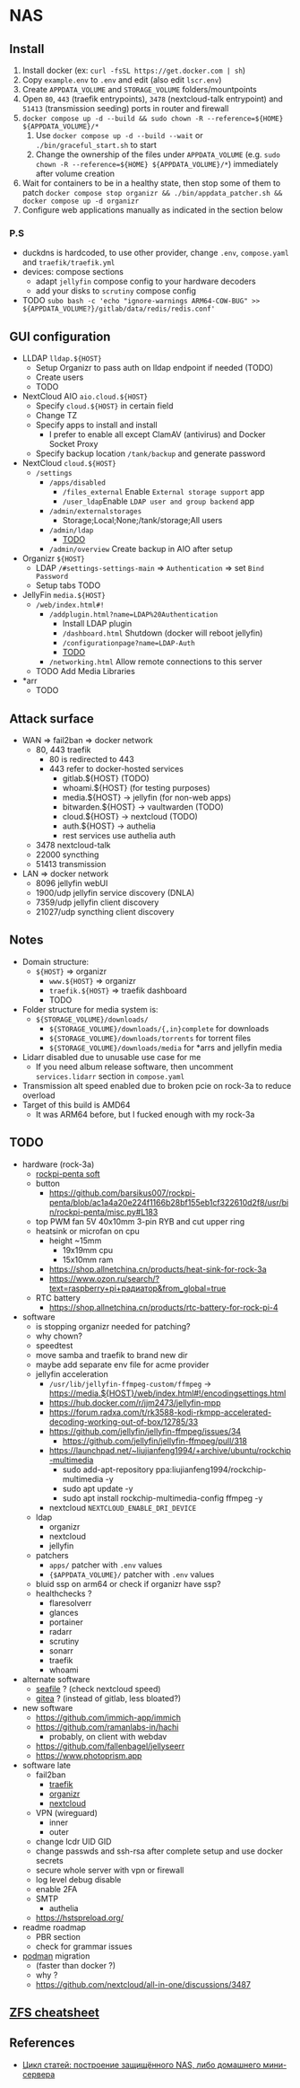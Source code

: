 # NAS

## Install

1. Install docker (ex: `curl -fsSL https://get.docker.com | sh`)
2. Copy `example.env` to `.env` and edit (also edit `lscr.env`)
3. Create `APPDATA_VOLUME` and `STORAGE_VOLUME` folders/mountpoints
   <!-- Copy `apps/` to your folder specified in `APPDATA_VOLUME` env var -->
4. Open `80`, `443` (traefik entrypoints), `3478` (nextcloud-talk entrypoint) and `51413` (transmission seeding) ports in router and firewall
5. `docker compose up -d --build && sudo chown -R --reference=${HOME} ${APPDATA_VOLUME}/*`
   1. Use  `docker compose up -d --build --wait` or `./bin/graceful_start.sh` to start
   2. Change the ownership of the files under `APPDATA_VOLUME` (e.g. `sudo chown -R --reference=${HOME} ${APPDATA_VOLUME}/*`) immediately after volume creation
6. Wait for containers to be in a healthy state, then stop some of them to patch `docker compose stop organizr && ./bin/appdata_patcher.sh && docker compose up -d organizr`
7. Configure web applications manually as indicated in the section below

### P.S

- duckdns is hardcoded, to use other provider, change `.env`, `compose.yaml` and `traefik/traefik.yml`
- devices: compose sections
  - adapt `jellyfin` compose config to your hardware decoders
  - add your disks to `scrutiny` compose config
- TODO `subo bash -c 'echo "ignore-warnings ARM64-COW-BUG" >> ${APPDATA_VOLUME?}/gitlab/data/redis/redis.conf'`

## GUI configuration

- LLDAP `lldap.${HOST}`
  - Setup Organizr to pass auth on lldap endpoint if needed (TODO)
  - Create users
  - TODO
- NextCloud AIO `aio.cloud.${HOST}`
  - Specify `cloud.${HOST}` in certain field
  - Change TZ
  - Specify apps to install and install
    - I prefer to enable all except ClamAV (antivirus) and Docker Socket Proxy
  - Specify backup location `/tank/backup` and generate password
- NextCloud `cloud.${HOST}`
  - `/settings`
    - `/apps/disabled`
      - `/files_external` Enable `External storage support` app
      - `/user_ldap`Enable `LDAP user and group backend` app
    - `/admin/externalstorages`
      - Storage;Local;None;/tank/storage;All users
    - `/admin/ldap`
      - [TODO](https://github.com/lldap/lldap/blob/main/example_configs/nextcloud.md)
    - `/admin/overview` Create backup in AIO after setup
- Organizr `${HOST}`
  - LDAP `/#settings-settings-main` => `Authentication` => set `Bind Password`
  - Setup tabs TODO
- JellyFin `media.${HOST}`
  - `/web/index.html#!`
    - `/addplugin.html?name=LDAP%20Authentication`
      - Install LDAP plugin
      - `/dashboard.html` Shutdown (docker will reboot jellyfin)
      - `/configurationpage?name=LDAP-Auth`
      - [TODO](https://github.com/lldap/lldap/blob/main/example_configs/jellyfin.md)
    - `/networking.html` Allow remote connections to this server
  - TODO Add Media Libraries
- *arr
  - TODO

## Attack surface

- WAN => fail2ban => docker network
  - 80, 443 traefik
    - 80 is redirected to 443
    - 443 refer to docker-hosted services
      - gitlab.${HOST} (TODO)
      - whoami.${HOST} (for testing purposes)
      - media.${HOST} -> jellyfin (for non-web apps)
      - bitwarden.${HOST} -> vaultwarden (TODO)
      - cloud.${HOST} -> nextcloud (TODO)
      - auth.${HOST} -> authelia
      - rest services use authelia auth
  - 3478 nextcloud-talk
  - 22000 syncthing
  - 51413 transmission
- LAN => docker network
  - 8096 jellyfin webUI
  - 1900/udp jellyfin service discovery (DNLA)
  - 7359/udp jellyfin client discovery
  - 21027/udp syncthing client discovery

## Notes

- Domain structure:
  - `${HOST}` => organizr
    - `www.${HOST}` => organizr
    - `traefik.${HOST}` => traefik dashboard
    - TODO
- Folder structure for media system is:
  - `${STORAGE_VOLUME}/downloads/`
    - `${STORAGE_VOLUME}/downloads/{,in}complete` for downloads
    - `${STORAGE_VOLUME}/downloads/torrents` for torrent files
    - `${STORAGE_VOLUME}/downloads/media` for *arrs and jellyfin media
- Lidarr disabled due to unusable use case for me
  - If you need album release software, then uncomment `services.lidarr` section in `compose.yaml`
- Transmission alt speed enabled due to broken pcie on rock-3a to reduce overload
- Target of this build is AMD64
  - It was ARM64 before, but I fucked enough with my rock-3a

## TODO

- hardware (rock-3a)
  - [rockpi-penta soft](https://github.com/barsikus007/rockpi-penta)
  - button
    - <https://github.com/barsikus007/rockpi-penta/blob/ac1a4a20e224f1166b28bf155eb1cf322610d2f8/usr/bin/rockpi-penta/misc.py#L183>
  - top PWM fan 5V 40x10mm 3-pin RYB and cut upper ring
  - heatsink or microfan on cpu
    - height ~15mm
      - 19x19mm cpu
      - 15x10mm ram
    - <https://shop.allnetchina.cn/products/heat-sink-for-rock-3a>
    - <https://www.ozon.ru/search/?text=raspberry+pi+радиатор&from_global=true>
  - RTC battery
    - <https://shop.allnetchina.cn/products/rtc-battery-for-rock-pi-4>
- software
  - is stopping organizr needed for patching?
  - why chown?
  - speedtest
  - move samba and traefik to brand new dir
  - maybe add separate env file for acme provider
  - jellyfin acceleration
    - `/usr/lib/jellyfin-ffmpeg-custom/ffmpeg` -> <https://media.${HOST}/web/index.html#!/encodingsettings.html>
    - <https://hub.docker.com/r/jjm2473/jellyfin-mpp>
    - <https://forum.radxa.com/t/rk3588-kodi-rkmpp-accelerated-decoding-working-out-of-box/12785/33>
    - <https://github.com/jellyfin/jellyfin-ffmpeg/issues/34>
      - <https://github.com/jellyfin/jellyfin-ffmpeg/pull/318>
    - <https://launchpad.net/~liujianfeng1994/+archive/ubuntu/rockchip-multimedia>
      - sudo add-apt-repository ppa:liujianfeng1994/rockchip-multimedia -y
      - sudo apt update -y
      - sudo apt install rockchip-multimedia-config ffmpeg -y
    - nextcloud `NEXTCLOUD_ENABLE_DRI_DEVICE`
  - ldap
    - organizr
    - nextcloud
    - jellyfin
  - patchers
    - `apps/` patcher with `.env` values
    - `{$APPDATA_VOLUME}/` patcher with `.env` values
  - bluid ssp on arm64 or check if organizr have ssp?
  - healthchecks ?
    - flaresolverr
    - glances
    - portainer
    - radarr
    - scrutiny
    - sonarr
    - traefik
    - whoami
- alternate software
  - [seafile](https://www.seafile.com/en/home/) ? (check nextcloud speed)
  - [gitea](https://about.gitea.com) ? (instead of gitlab, less bloated?)
- new software
  - <https://github.com/immich-app/immich>
  - <https://github.com/ramanlabs-in/hachi>
    - probably, on client with webdav
  - <https://github.com/fallenbagel/jellyseerr>
  - <https://www.photoprism.app>
- software late
  - fail2ban
    - [traefik](https://plugins.traefik.io/plugins/628c9ebcffc0cd18356a979f/fail2-ban)
    - [organizr](https://docs.organizr.app/features/fail2ban-integration)
    - [nextcloud](https://docs.nextcloud.com/server/stable/admin_manual/installation/harden_server.html#setup-fail2ban)
  - VPN (wireguard)
    - inner
    - outer
  - change lcdr UID GID
  - change passwds and ssh-rsa after complete setup and use docker secrets
  - secure whole server with vpn or firewall
  - log level debug disable
  - enable 2FA
  - SMTP
    - authelia
  - <https://hstspreload.org/>
- readme roadmap
  - PBR section
  - check for grammar issues
- [podman](https://podman.io) migration
  - (faster than docker ?)
  - why ?
  - <https://github.com/nextcloud/all-in-one/discussions/3487>

## [ZFS cheatsheet](https://github.com/barsikus007/config/blob/master/linux/cheatsheet_server.md#zfs)

## References

- [Цикл статей: построение защищённого NAS, либо домашнего мини-сервера](https://habr.com/ru/articles/359346/)

